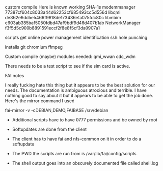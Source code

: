 custom compile
  Here is known working SHA-1s 
  modemmanager    77387cf604c8033a44d62253cf685493cc5d556d
  libqmi          de362e9dd5e5466f9818de173436efa075fdc80c
  libmbim         c603ab385baf5050fdbd47af9bdf9d46d407b1ab
  NetworkManager  f3f5d5c900b8891591eccf2f8e8f5cf3da0907a1

scripts
  get online
  power management
  identification
  ssh hole punching

installs
  git
  chromium
  ffmpeg

Custom compile (maybe)
  modules needed:
  qmi_wwan
  cdc_wdm

There needs to be a test script to see if the sim card is active.

FAI notes

  I really fucking hate this thing but it appears to be the best 
  solution for our needs. The documentation is ambiguous atrocious
  and terrible.  I have nothing good to say about it but it appears
  to be able to get the job done.  Here's the mirror command I used

  fai-mirror -v -cDEBIAN,DEMO,FAIBASE /srv/debian

  * Additional scripts have to have 0777 permissions and be owned by root

  * Softupdates are done from the client

  * The client has to have fai and nfs-common on it in order to do a softupdate

  * The PWD the scripts are run from is /var/lib/fai/config/scripts

  * The shell output goes into an obscurely documented file called shell.log
